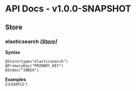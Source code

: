 # API Docs - v1.0.0-SNAPSHOT

## Store

### elasticsearch *<a target="_blank" href="https://wso2.github.io/siddhi/documentation/siddhi-4.0/#store">(Store)</a>*

<p style="word-wrap: break-word"> </p>

<span id="syntax" class="md-typeset" style="display: block; font-weight: bold;">Syntax</span>
```
@Store(type="elasticsearch")
@PrimaryKey("PRIMARY_KEY")
@Index("INDEX")
```

<span id="examples" class="md-typeset" style="display: block; font-weight: bold;">Examples</span>
<span id="example-1" class="md-typeset" style="display: block; color: rgba(0, 0, 0, 0.54); font-size: 12.8px; font-weight: bold;">EXAMPLE 1</span>
```
 
```
<p style="word-wrap: break-word"> </p>

